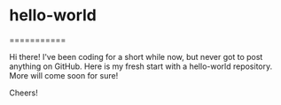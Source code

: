 # hello-world
===========

Hi there! I've been coding for a short while now, but never got to post anything on GitHub.
Here is my fresh start with a hello-world repository.
More will come soon for sure!

Cheers!
